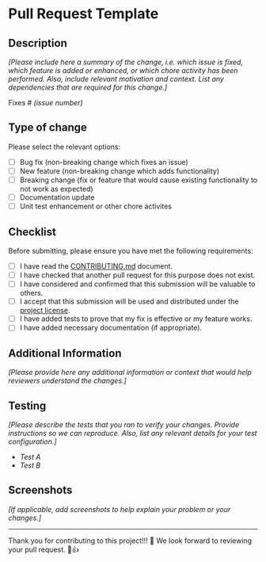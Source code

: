 # Pull Request Template

## Description

*[Please include here a summary of the change, i.e. which issue is fixed, which feature is added or enhanced, or which chore activity has been performed. Also, include relevant motivation and context. List any dependencies that are required for this change.]*

Fixes # *(issue number)*

## Type of change

Please select the relevant options:

- [ ] Bug fix (non-breaking change which fixes an issue)
- [ ] New feature (non-breaking change which adds functionality)
- [ ] Breaking change (fix or feature that would cause existing functionality to not work as expected)
- [ ] Documentation update
- [ ] Unit test enhancement or other chore activites

## Checklist

Before submitting, please ensure you have met the following requirements:

- [ ] I have read the [CONTRIBUTING.md](CONTRIBUTING.md) document.
- [ ] I have checked that another pull request for this purpose does not exist.
- [ ] I have considered and confirmed that this submission will be valuable to others.
- [ ] I accept that this submission will be used and distributed under the [project license](LICENSE).
- [ ] I have added tests to prove that my fix is effective or my feature works.
- [ ] I have added necessary documentation (if appropriate).

## Additional Information

*[Please provide here any additional information or context that would help reviewers understand the changes.]*

## Testing

*[Please describe the tests that you ran to verify your changes. Provide instructions so we can reproduce. Also, list any relevant details for your test configuration.]*

- *Test A*
- *Test B*

## Screenshots

*[If applicable, add screenshots to help explain your problem or your changes.]*

---

Thank you for contributing to this project!!! 🌟 We look forward to reviewing your pull request. 👀👍
